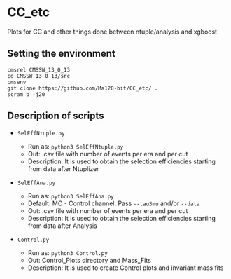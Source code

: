 # CC_etc
Plots for CC and other things done between ntuple/analysis and xgboost

## Setting the environment

```
cmsrel CMSSW_13_0_13
cd CMSSW_13_0_13/src
cmsenv
git clone https://github.com/Ma128-bit/CC_etc/ .
scram b -j20
```

## Description of scripts
* `SelEffNtuple.py`
  * Run as: `python3 SelEffNtuple.py`
  * Out: .csv file with number of events per era and per cut
  * Description: It is used to obtain the selection efficiencies starting from data after Ntuplizer

* `SelEffAna.py`
  * Run as: `python3 SelEffAna.py`
  * Default: MC - Control channel. Pass `--tau3mu` and/or `--data`
  * Out: .csv file with number of events per era and per cut
  * Description: It is used to obtain the selection efficiencies starting from data after Analysis 

* `Control.py`
  * Run as: `python3 Control.py`
  * Out: Control_Plots directory and Mass_Fits
  * Description: It is used to create Control plots and invariant mass fits
